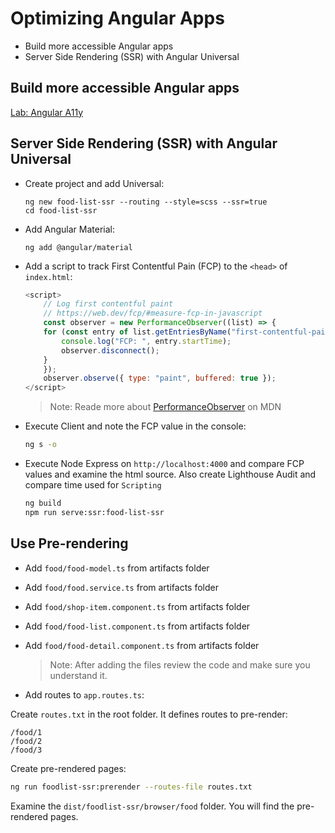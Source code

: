 # Optimizing Angular Apps

-   Build more accessible Angular apps
-   Server Side Rendering (SSR) with Angular Universal

## Build more accessible Angular apps

[Lab: Angular A11y](https://codelabs.developers.google.com/angular-a11y)

## Server Side Rendering (SSR) with Angular Universal

-   Create project and add Universal:

    ```
    ng new food-list-ssr --routing --style=scss --ssr=true
    cd food-list-ssr
    ```

-   Add Angular Material:

    ```
    ng add @angular/material
    ```

-   Add a script to track First Contentful Pain (FCP) to the `<head>` of `index.html`:

    ```javascript
    <script>
        // Log first contentful paint
        // https://web.dev/fcp/#measure-fcp-in-javascript
        const observer = new PerformanceObserver((list) => {
        for (const entry of list.getEntriesByName("first-contentful-paint")) {
            console.log("FCP: ", entry.startTime);
            observer.disconnect();
        }
        });
        observer.observe({ type: "paint", buffered: true });
    </script>
    ```

    > Note: Reade more about [PerformanceObserver](https://developer.mozilla.org/en-US/docs/Web/API/PerformanceObserver) on MDN

-   Execute Client and note the FCP value in the console:

    ```bash
    ng s -o
    ```

-   Execute Node Express on `http://localhost:4000` and compare FCP values and examine the html source. Also create Lighthouse Audit and compare time used for `Scripting`

    ```bash
    ng build
    npm run serve:ssr:food-list-ssr
    ```

## Use Pre-rendering

-   Add `food/food-model.ts` from artifacts folder
-   Add `food/food.service.ts` from artifacts folder
-   Add `food/shop-item.component.ts` from artifacts folder
-   Add `food/food-list.component.ts` from artifacts folder
-   Add `food/food-detail.component.ts` from artifacts folder

    > Note: After adding the files review the code and make sure you understand it.

-   Add routes to `app.routes.ts`:

Create `routes.txt` in the root folder. It defines routes to pre-render:

```
/food/1
/food/2
/food/3
```

Create pre-rendered pages:

```bash
ng run foodlist-ssr:prerender --routes-file routes.txt
```

Examine the `dist/foodlist-ssr/browser/food` folder. You will find the pre-rendered pages.
